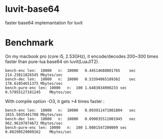 luvit-base64
============

faster base64 implemantation for luvit


Benchmark
====
On my macbook pro (core i5, 2.53GHz), it encode/decodes 200~300 times faster than
pure-lua base64 on luvit(LuaJIT2).

    bench-enc len:	10000	n:	10000	0.44514688801765	sec	214.23811826545	Mbytes/sec
    bench-dec len:	10000	n:	10000	0.53394065189362	sec	178.61054651375	Mbytes/sec
    bench-pure-enc len:	10000	n:	100	1.6483834090233	sec	0.57855127101245	Mbytes/sec


With compile option -O3, it gets >4 times faster :

    bench-enc len:	10000	n:	10000	0.093911471001804	sec	1015.5035441708	Mbytes/sec
    bench-dec len:	10000	n:	10000	0.099035511001945	sec	962.96197874672	Mbytes/sec
    bench-pure-enc len:	10000	n:	100	1.0801547200009	sec	0.88290529009162	Mbytes/sec

